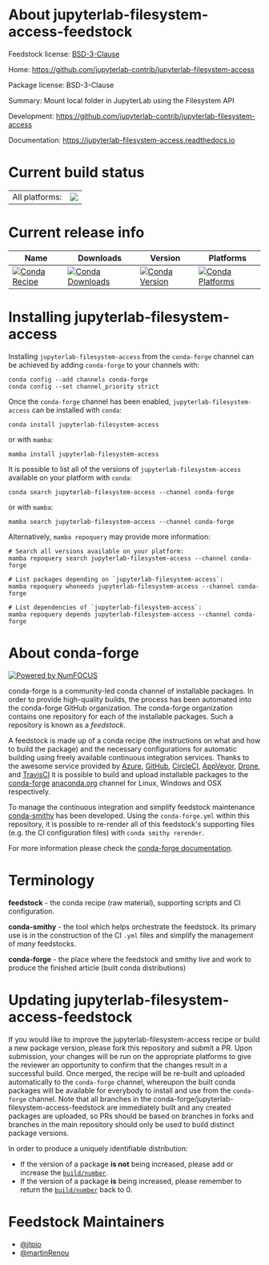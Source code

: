 About jupyterlab-filesystem-access-feedstock
============================================

Feedstock license: [BSD-3-Clause](https://github.com/conda-forge/jupyterlab-filesystem-access-feedstock/blob/main/LICENSE.txt)

Home: https://github.com/jupyterlab-contrib/jupyterlab-filesystem-access

Package license: BSD-3-Clause

Summary: Mount local folder in JupyterLab using the Filesystem API

Development: https://github.com/jupyterlab-contrib/jupyterlab-filesystem-access

Documentation: https://jupyterlab-filesystem-access.readthedocs.io

Current build status
====================


<table><tr><td>All platforms:</td>
    <td>
      <a href="https://dev.azure.com/conda-forge/feedstock-builds/_build/latest?definitionId=16565&branchName=main">
        <img src="https://dev.azure.com/conda-forge/feedstock-builds/_apis/build/status/jupyterlab-filesystem-access-feedstock?branchName=main">
      </a>
    </td>
  </tr>
</table>

Current release info
====================

| Name | Downloads | Version | Platforms |
| --- | --- | --- | --- |
| [![Conda Recipe](https://img.shields.io/badge/recipe-jupyterlab--filesystem--access-green.svg)](https://anaconda.org/conda-forge/jupyterlab-filesystem-access) | [![Conda Downloads](https://img.shields.io/conda/dn/conda-forge/jupyterlab-filesystem-access.svg)](https://anaconda.org/conda-forge/jupyterlab-filesystem-access) | [![Conda Version](https://img.shields.io/conda/vn/conda-forge/jupyterlab-filesystem-access.svg)](https://anaconda.org/conda-forge/jupyterlab-filesystem-access) | [![Conda Platforms](https://img.shields.io/conda/pn/conda-forge/jupyterlab-filesystem-access.svg)](https://anaconda.org/conda-forge/jupyterlab-filesystem-access) |

Installing jupyterlab-filesystem-access
=======================================

Installing `jupyterlab-filesystem-access` from the `conda-forge` channel can be achieved by adding `conda-forge` to your channels with:

```
conda config --add channels conda-forge
conda config --set channel_priority strict
```

Once the `conda-forge` channel has been enabled, `jupyterlab-filesystem-access` can be installed with `conda`:

```
conda install jupyterlab-filesystem-access
```

or with `mamba`:

```
mamba install jupyterlab-filesystem-access
```

It is possible to list all of the versions of `jupyterlab-filesystem-access` available on your platform with `conda`:

```
conda search jupyterlab-filesystem-access --channel conda-forge
```

or with `mamba`:

```
mamba search jupyterlab-filesystem-access --channel conda-forge
```

Alternatively, `mamba repoquery` may provide more information:

```
# Search all versions available on your platform:
mamba repoquery search jupyterlab-filesystem-access --channel conda-forge

# List packages depending on `jupyterlab-filesystem-access`:
mamba repoquery whoneeds jupyterlab-filesystem-access --channel conda-forge

# List dependencies of `jupyterlab-filesystem-access`:
mamba repoquery depends jupyterlab-filesystem-access --channel conda-forge
```


About conda-forge
=================

[![Powered by
NumFOCUS](https://img.shields.io/badge/powered%20by-NumFOCUS-orange.svg?style=flat&colorA=E1523D&colorB=007D8A)](https://numfocus.org)

conda-forge is a community-led conda channel of installable packages.
In order to provide high-quality builds, the process has been automated into the
conda-forge GitHub organization. The conda-forge organization contains one repository
for each of the installable packages. Such a repository is known as a *feedstock*.

A feedstock is made up of a conda recipe (the instructions on what and how to build
the package) and the necessary configurations for automatic building using freely
available continuous integration services. Thanks to the awesome service provided by
[Azure](https://azure.microsoft.com/en-us/services/devops/), [GitHub](https://github.com/),
[CircleCI](https://circleci.com/), [AppVeyor](https://www.appveyor.com/),
[Drone](https://cloud.drone.io/welcome), and [TravisCI](https://travis-ci.com/)
it is possible to build and upload installable packages to the
[conda-forge](https://anaconda.org/conda-forge) [anaconda.org](https://anaconda.org/)
channel for Linux, Windows and OSX respectively.

To manage the continuous integration and simplify feedstock maintenance
[conda-smithy](https://github.com/conda-forge/conda-smithy) has been developed.
Using the ``conda-forge.yml`` within this repository, it is possible to re-render all of
this feedstock's supporting files (e.g. the CI configuration files) with ``conda smithy rerender``.

For more information please check the [conda-forge documentation](https://conda-forge.org/docs/).

Terminology
===========

**feedstock** - the conda recipe (raw material), supporting scripts and CI configuration.

**conda-smithy** - the tool which helps orchestrate the feedstock.
                   Its primary use is in the construction of the CI ``.yml`` files
                   and simplify the management of *many* feedstocks.

**conda-forge** - the place where the feedstock and smithy live and work to
                  produce the finished article (built conda distributions)


Updating jupyterlab-filesystem-access-feedstock
===============================================

If you would like to improve the jupyterlab-filesystem-access recipe or build a new
package version, please fork this repository and submit a PR. Upon submission,
your changes will be run on the appropriate platforms to give the reviewer an
opportunity to confirm that the changes result in a successful build. Once
merged, the recipe will be re-built and uploaded automatically to the
`conda-forge` channel, whereupon the built conda packages will be available for
everybody to install and use from the `conda-forge` channel.
Note that all branches in the conda-forge/jupyterlab-filesystem-access-feedstock are
immediately built and any created packages are uploaded, so PRs should be based
on branches in forks and branches in the main repository should only be used to
build distinct package versions.

In order to produce a uniquely identifiable distribution:
 * If the version of a package **is not** being increased, please add or increase
   the [``build/number``](https://docs.conda.io/projects/conda-build/en/latest/resources/define-metadata.html#build-number-and-string).
 * If the version of a package **is** being increased, please remember to return
   the [``build/number``](https://docs.conda.io/projects/conda-build/en/latest/resources/define-metadata.html#build-number-and-string)
   back to 0.

Feedstock Maintainers
=====================

* [@jtpio](https://github.com/jtpio/)
* [@martinRenou](https://github.com/martinRenou/)

